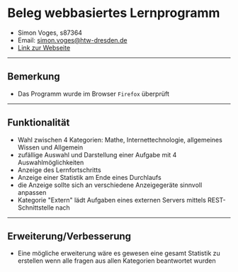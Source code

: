 
# Beleg webbasiertes Lernprogramm
- Simon Voges, s87364
- Email: simon.voges@htw-dresden.de
- [Link zur Webseite](https://github.com/Simon-Voges/s83764_IT_Beleg_Simon_voges) 
---
## Bemerkung
- Das Programm wurde im Browser `Firefox` überprüft
---
## Funktionalität
- Wahl zwischen 4 Kategorien: Mathe, Internettechnologie, allgemeines Wissen und Allgemein
- zufällige Auswahl und Darstellung einer Aufgabe mit 4 Auswahlmöglichkeiten
- Anzeige des Lernfortschritts
- Anzeige einer Statistik am Ende eines Durchlaufs
- die Anzeige sollte sich an verschiedene Anzeigegeräte sinnvoll anpassen
- Kategorie "Extern" lädt Aufgaben eines externen Servers mittels REST-Schnittstelle nach
---
## Erweiterung/Verbesserung
- Eine mögliche erweiterung wäre es gewesen eine gesamt Statistik zu erstellen wenn alle fragen aus allen Kategorien beantwortet wurden
